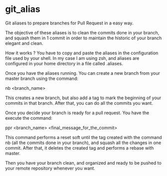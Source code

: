 # git_alias
Git aliases to prepare branches for Pull Request in a easy way.

The objective of these aliases is to clean the commits done in your branch, and squash them in 1 commit in order to maintain 
the historic of your branch elegant and clean.

How it works ?
You have to copy and paste the aliases in the configuration file used by your shell. In my case I am using zsh, and aliases are
configured in your home directory in a file called .aliases.

Once you have the aliases running. You can create a new branch from your master branch using the command:

nb <branch_name>

This creates a new branch, but also add a tag to mark the beginning of your commits in that branch. After that, you can do all
the commits you want.

Once you decide your branch is ready for a pull request. You have the execute the command:

ppr <branch_name> <final_message_for_the_commit>

This command performs a reset soft until the tag created with the command nb (all the commits done in your branch), and squash 
all the changes in one commit. After that, it deletes the created tag and performs a rebase with master.

Then you have your branch clean, and organized and ready to be pushed to your remote repository whenever you want.
